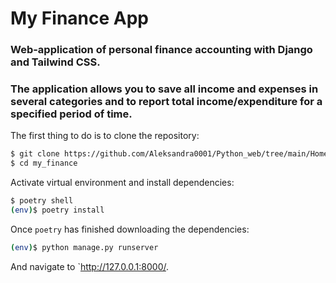 # My Finance App #
### Web-application of personal finance accounting with Django and Tailwind CSS. ###
### The application allows you to save all income and expenses in several categories and to report total income/expenditure for a specified period of time. ###

The first thing to do is to clone the repository:

```sh
$ git clone https://github.com/Aleksandra0001/Python_web/tree/main/Homework_13_Django_tailwind/my_finance
$ cd my_finance
```

Activate virtual environment and install dependencies:

```sh
$ poetry shell
(env)$ poetry install
```

Once `poetry` has finished downloading the dependencies:
```sh
(env)$ python manage.py runserver
```
And navigate to `http://127.0.0.1:8000/.
